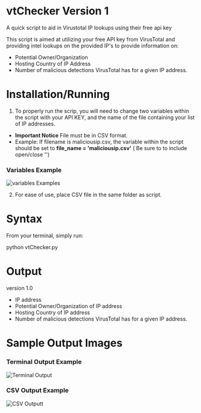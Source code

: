 # vtChecker Version 1
A quick script to aid in Virustotal IP lookups using their free api key

This script is aimed at utilizing your free API key from VirusTotal and providing intel lookups on the provided IP's to provide information on:

- Potential Owner/Organization
- Hosting Country of IP Address
- Number of malicious detections VirusTotal has for a given IP address.
  


# Installation/Running

1.  To properly run the scrip, you will need to change two variables within the script with your API KEY, and the name of the file containing your list of IP addresses. 

- **Important Notice** File must be in CSV format.
- Example: If filename is maliciousip.csv, the variable within the script should be set to **file_name = 'maliciousip.csv'** ( Be sure to to include open/close '')

### Variables Example
![variables Examples](https://github.com/cybersecurebyte/vtchecker/blob/main/variables.png)

2. For ease of use, place CSV file in the same folder as script.



# Syntax

From your terminal, simply run:

 python vtChecker.py 


# Output

version 1.0
- IP address
- Potential Owner/Organization of IP address
- Hosting Country of IP address
- Number of malicious detections VirusTotal has for a given IP address.
  
  
# Sample Output Images

### Terminal Output Example

![Terminal Output ](https://github.com/cybersecurebyte/vtchecker/blob/main/terminal.png)

### CSV Output Example
![CSV Outputt ](https://github.com/cybersecurebyte/vtchecker/blob/main/csv.png)






  


